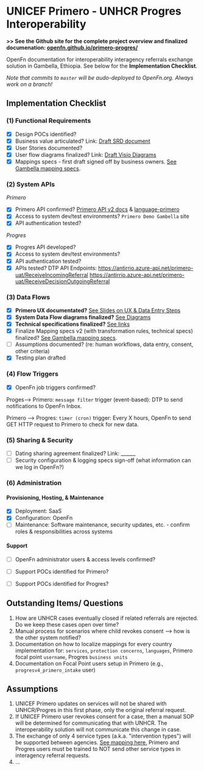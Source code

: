 # UNICEF Primero - UNHCR Progres Interoperability 

**>> See the Github site for the complete project overview and finalized documenation: [openfn.github.io/primero-progres/](https://openfn.github.io/primero-progres/)** 

OpenFn documentation for interoperability interagency referrals exchange solution in Gambella, Ethiopia. See below for the **Implementation Checklist**. 

*Note that commits to `master` will be audo-deployed to OpenFn.org. Always work on a branch!*

## Implementation Checklist
### (1) Functional Requirements
- [x] Design POCs identified? 
- [x] Business value articulated? Link: [Draft SRD document](https://unhcr365.sharepoint.com/:w:/r/teams/Project-I-UNICEF/_layouts/15/Doc.aspx?sourcedoc=%7B6C92757A-CA36-4ADE-92A7-F9A9304AFA0C%7D&file=SRD_DTP_PRIMERO_draft.docx&action=default&mobileredirect=true)
- [x] User Stories documented? 
- [x] User flow diagrams finalized? Link: [Draft Visio Diagrams](https://unhcr365.sharepoint.com/teams/Project-I-UNICEF/Shared%20Documents/Forms/AllItems.aspx?FolderCTID=0x012000FE55EBBDFA20F3418A44FE405F074C05&viewid=183bd8b2%2D9833%2D4e49%2D865a%2D3103fd2ef066&id=%2Fteams%2FProject%2DI%2DUNICEF%2FShared%20Documents%2FGeneral%2FBusiness%20Analysis%2FProcess)
- [x] Mappings specs - first draft signed off by business owners. [See Gambella mapping specs](https://docs.google.com/spreadsheets/d/1j5bVbg1-c3Pwyx3DiALxaOD4ulGTEdEGJCrgu2DVT38/edit#gid=1470043016).

### (2) System APIs
_Primero_
- [x] Primero API confirmed? [Primero API v2 docs](https://github.com/primeroIMS/primero/tree/development_v2/app/controllers/api) & [language-primero](https://github.com/OpenFn/language-primero)
- [x] Access to system dev/test environments? `Primero Demo Gambella` site
- [x] API authentication tested? 

_Progres_
- [x] Progres API developed? 
- [x] Access to system dev/test environments? 
- [x] API authentication tested? 
- [x] APIs tested? 
DTP API Endpoints: 
https://antirrio.azure-api.net/primero-uat/ReceiveIncomingReferral
https://antirrio.azure-api.net/primero-uat/ReceiveDecisionOutgoingReferral

### (3) Data Flows
- [x] **Primero UX documentated?** [See Slides on UX & Data Entry Steps](https://docs.google.com/presentation/d/1H9ncQvGcWrT6nVn--wAYKxjNIzKoMt7IkbFiEc1_F6s/edit?usp=sharing)
- [x] **System Data Flow diagrams finalized?** [See Diagrams](https://docs.google.com/presentation/d/1S_BuMzJ2MzcvJCoHUPWxkfwYkFP-V-ValIWH4EP3Cj8/edit)
- [x] **Technical specifications finalized?** [See links](https://docs.google.com/document/d/1my6LFr6Fq98wG3dDcURcl9THBrWG7hHLurchJC59Zos/edit?usp=sharing)
- [x] Finalize Mapping specs v2 (with transformation rules, technical specs) finalized? [See Gambella mapping specs](https://docs.google.com/spreadsheets/d/1j5bVbg1-c3Pwyx3DiALxaOD4ulGTEdEGJCrgu2DVT38/edit#gid=1470043016).
- [ ] Assumptions documented? (re: human workflows, data entry, consent, other criteria)
- [x] Testing plan drafted 

### (4) Flow Triggers
- [x] OpenFn job triggers confirmed?

Proges--> Primero: `message filter` trigger (event-based): DTP to send notifications to OpenFn Inbox. 

Primero --> Progres: `timer (cron)` trigger: Every X hours, OpenFn to send GET HTTP request to Primero to check for new data. 

### (5) Sharing & Security
- [ ] Dating sharing agreement finalized? Link: ______
- [ ] Security configuration & logging specs sign-off (what information can we log in OpenFn?)

### (6) Administration
#### Provisioning, Hosting, & Maintenance
- [x] Deployment: SaaS
- [x] Configuration: OpenFn
- [ ] Maintenance: Software maintenance, security updates, etc. - confirm roles & responsibilities across systems 

#### Support
- [ ] OpenFn administrator users & access levels confirmed? 
- [ ] Support POCs identified for Primero? 
- [ ] Support POCs identified for Progres? 


## Outstanding Items/ Questions
1. How are UNHCR cases eventually closed if related referrals are rejected. Do we keep these cases open over time? 
2. Manual process for scenarios where child revokes consent --> how is the other system notified? 
3. Documentation on how to localize mappings for every country implementation for: `services`, `protection concerns`, `languages`, Primero focal point `username`, Progres `business units` 
4. Documentation on Focal Point users setup in Primero (e.g., `progresv4_primero_intake` user)


## Assumptions
1. UNICEF Primero updates on services will not be shared with UNHCR/Progres in this first phase, only the original referral request. 
2. If UNICEF Primero user revokes consent for a case, then a manual SOP will be determined for communicating that with UNHCR. The interoperability solution will not communicate this change in case. 
3. The exchange of only 4 service types (a.k.a. "intervention types") will be supported between agencies. [See mapping here.](https://docs.google.com/spreadsheets/d/1ieoiGsdGuOA1E3jbw0lWkW-H-V9RzrtxYUdrRsHpOF4/edit#gid=284761480) Primero and Progres users must be trained to NOT send other service types in interagency referral requests. 
4. ... 
